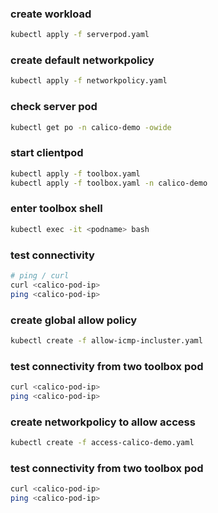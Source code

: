 ### create workload
```Bash
kubectl apply -f serverpod.yaml
```
### create default networkpolicy
```Bash
kubectl apply -f networkpolicy.yaml
```
### check server pod
```Bash
kubectl get po -n calico-demo -owide
```
### start clientpod
```Bash
kubectl apply -f toolbox.yaml
kubectl apply -f toolbox.yaml -n calico-demo
```
### enter toolbox shell
```Bash
kubectl exec -it <podname> bash
```
### test connectivity
```Bash
# ping / curl
curl <calico-pod-ip>
ping <calico-pod-ip>
```
### create global allow policy
```Bash
kubectl create -f allow-icmp-incluster.yaml
```
### test connectivity from two toolbox pod
```Bash
curl <calico-pod-ip>
ping <calico-pod-ip>
```
### create networkpolicy to allow access
```Bash
kubectl create -f access-calico-demo.yaml
```
### test connectivity from two toolbox pod
```Bash
curl <calico-pod-ip>
ping <calico-pod-ip>
```